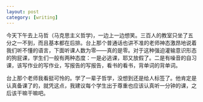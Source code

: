 ```yaml
---
layout: post
category: [writing]
---
```


今天下午去上马哲（马克思主义哲学)，一边上一边想笑。三百人的教室只坐了五分之一不到，而且基本都在后排。台上那个普通话也讲不准的老师神态激昂地说着我们听不懂的语言，下面听课人数为零——真的是零。对于这种强迫灌输意识形态的狗屁课，学生们一般有两种态度：一是必逃课，耶又放假了。二是有噪音的自习课，该写作业的写作业，写报告的写报告，看书的看书，背单词的背单词。

台上那个老师我看挺可怜的。学了一辈子哲学，没想到还是给人标签了。他肯定是认真备课了的，就凭这点，我建议每个学生出于尊重也应该认真听一分钟的课，之后该干嘛干嘛吧。

